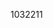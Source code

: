 1032211
<script src="jQuery.js"></script>
  <script>
    $(function(){
      $("#CurrentDiary").load("test.html");
    });
  </script>

<div id="CurrentDiary"></div>
